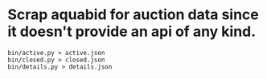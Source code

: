 # Scrap aquabid for auction data since it doesn't provide an api of any kind.


```shell
bin/active.py > active.json
bin/closed.py > closed.json
bin/details.py > details.json
```

